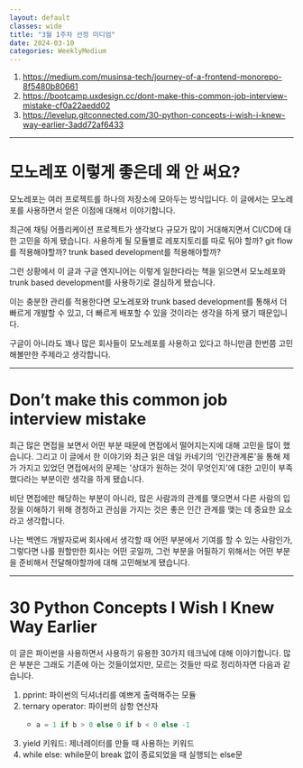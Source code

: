 ```yaml
---
layout: default
classes: wide
title: "3월 1주차 선정 미디엄"
date: 2024-03-10
categories: WeeklyMedium
---
```


1. https://medium.com/musinsa-tech/journey-of-a-frontend-monorepo-8f5480b80661
2. https://bootcamp.uxdesign.cc/dont-make-this-common-job-interview-mistake-cf0a22aedd02
3. https://levelup.gitconnected.com/30-python-concepts-i-wish-i-knew-way-earlier-3add72af6433

---

# 모노레포 이렇게 좋은데 왜 안 써요?

모노레포는 여러 프로젝트를 하나의 저장소에 모아두는 방식입니다. 이 글에서는 모노레포를 사용하면서 얻은 이점에 대해서 이야기합니다.

최근에 채팅 어플리케이션 프로젝트가 생각보다 규모가 많이 거대해지면서 CI/CD에 대한 고민을 하게 됐습니다. 사용하게 될 모듈별로 레포지토리를 따로 둬야 할까? git flow를 적용해야할까? trunk based development를 적용해야할까?

그런 상황에서 이 글과 구글 엔지니어는 이렇게 일한다라는 책을 읽으면서 모노레포와 trunk based development를 사용하기로 결심하게 됐습니다.

이는 충분한 관리를 적용한다면 모노레포와 trunk based development를 통해서 더 빠르게 개발할 수 있고, 더 빠르게 배포할 수 있을 것이라는 생각을 하게 됐기 때문입니다.

구글이 아니라도 꽤나 많은 회사들이 모노레포를 사용하고 있다고 하니만큼 한번쯤 고민해볼만한 주제라고 생각합니다.

---

# Don’t make this common job interview mistake

최근 많은 면접을 보면서 어떤 부분 때문에 면접에서 떨어지는지에 대해 고민을 많이 했습니다. 그리고 이 글에서 한 이야기와 최근 읽은 데일 카네기의 '인간관계론'을 통해 제가 가지고 있었던 면접에서의 문제는 '상대가 원하는 것이 무엇인지'에 대한 고민이 부족했다라는 부분이란 생각을 하게 됐습니다.

비단 면접에만 해당하는 부분이 아니라, 많은 사람과의 관계를 맺으면서 다른 사람의 입장을 이해하기 위해 경청하고 관심을 가지는 것은 좋은 인간 관계를 맺는 데 중요한 요소라고 생각합니다.

나는 백엔드 개발자로써 회사에서 생각할 때 어떤 부분에서 기여를 할 수 있는 사람인가, 그렇다면 나를 원할만한 회사는 어떤 곳일까, 그런 부분을 어필하기 위해서는 어떤 부분을 준비해서 전달해야할까에 대해 고민해보게 됐습니다.

---

# 30 Python Concepts I Wish I Knew Way Earlier

이 글은 파이썬을 사용하면서 사용하기 유용한 30가지 테크닠에 대해 이야기합니다. 많은 부분은 그래도 기존에 아는 것들이었지만, 모르는 것들만 따로 정리하자면 다음과 같습니다.

1. pprint: 파이썬의 딕셔너리를 예쁘게 출력해주는 모듈
2. ternary operator: 파이썬의 삼항 연산자
   * ```python
     a = 1 if b > 0 else 0 if b < 0 else -1
     ```
3. yield 키워드: 제너레이터를 만들 때 사용하는 키워드
4. while else: while문이 break 없이 종료되었을 때 실행되는 else문
